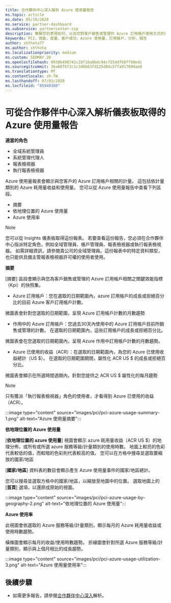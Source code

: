```yaml
---
title: 合作夥伴中心深入解析 Azure 使用量報告
ms.topic: article
ms.date: 05/19/2020
ms.service: partner-dashboard
ms.subservice: partnercenter-csp
description: 瞭解您的表現如何，以及您對客戶銷售或管理的 Azure 訂用帳戶使用方式的改善。
keywords: PCI，效能，度量，客戶成功，Azure 使用量，訂用帳戶，分析，報告
author: shthota77
ms.author: shthota
ms.localizationpriority: medium
ms.custom: SEOMAY.20
ms.openlocfilehash: 8938b490741c28f16a9bdc94cf25ddf60ff90edc
ms.sourcegitcommit: 36a60f672c1c3d6b63fd225d04c5ffa917694ae0
ms.translationtype: MT
ms.contentlocale: zh-TW
ms.lasthandoff: 07/03/2020
ms.locfileid: "85949380"
---
```

# <a name="azure-usage-report-available-from-the-partner-center-insights-dashboard"></a>可從合作夥伴中心深入解析儀表板取得的 Azure 使用量報告

**適當的角色**
- 全域系統管理員
- 系統管理代理人
- 報表檢視器
- 執行報表檢視器

Azure 使用量報表會顯示與您客戶的 Azure 訂用帳戶相關的計量。 這包括依計量類別的 Azure 耗用量收益和使用量。 您可以從 Azure 使用量報告中查看下列區段。

- 摘要
- 依地理位置的 Azure 使用量
- Azure 使用率

 > [!NOTE]
 > 您可以從 Insights 儀表板取得這份報表。 若要查看這份報告，您必須在合作夥伴中心指派特定角色，例如全域管理員、帳戶管理員、報表檢視器或執行報表檢視器。 如需詳細資訊，請參閱貴公司的全域管理員。這份報表中的特定資料類型，也只能供具備主管報表檢視器許可權的使用者使用。

**摘要**

[摘要] 區段會顯示與您為客戶銷售或管理的 Azure 訂用帳戶相關之關鍵效能指標（Kpi）的快照集。  

- Azure 訂用帳戶：您在選取的日期範圍內，azure 訂用帳戶的成長或拒絕百分比的目前 Azure 客戶訂用帳戶計數。

微圖表會針對您選取的日期範圍，呈現 Azure 訂用帳戶計數的月數趨勢
- 作用中的 Azure 訂用帳戶：您過去30天內使用中的 Azure 訂用帳戶目前所銷售或管理的計數。
在選取的日期範圍內，這些訂用帳戶的成長或拒絕百分比。

微圖表會在您選取的日期範圍內，呈現 Azure 作用中訂用帳戶計數的月數趨勢。

- Azure 已使用的收益（ACR）：在選取的日期範圍內，為您的 Azure 已使用收益總計（US $）。
在選取的日期範圍期間，屬性化 ACR US $ 的成長或拒絕百分比。 

微圖表會顯示在所選時間週期內，針對您提供之 ACR US $ 屬性化的每月趨勢


> [!NOTE]
 > 只有獲派「執行報表檢視器」角色的使用者，才看得到 Azure 已使用的收益（ACR）。

:::image type="content" source="images/pci/pci-azure-usage-summary-1.png" alt-text="Azure 使用量摘要":::

**依地理位置的 Azure 使用量**

[**依地理位置的 azure 使用量**] 視圖會顯示 azure 耗用量收益（ACR US $）的地理分佈，或所有或所選 azure 服務等級/計量類別的使用時數。 地圖上較亮的色彩代表較低的值，而較暗的色彩則代表較高的值。 您可以在方格中搜尋並選取要縮放的國家/地區 

[**國家/地區**] 資料表的數目會顯示產生 Azure 使用量事件的國家/地區總計。

您可以搜尋並選取方格中的國家/地區，以縮放至地圖中的位置。 選取地圖上的 [**首頁**] 選項，以還原成原始的視圖。

:::image type="content" source="images/pci/pci-azure-usage-by-geography-2.png" alt-text="依地理位置的 Azure 使用量":::

**Azure 使用率**

此視圖會依選取的 Azure 服務等級/計量類別，顯示每月的 Azure 耗用量收益或使用時數趨勢。 

橫條圖會顯示每月的收益/使用時數趨勢。 折線圖會針對所選 Azure 服務等級/計量類別，顯示與上個月相比的成長趨勢。

:::image type="content" source="images/pci/pci-azure-usage-utilization-3.png" alt-text="Azure 使用量使用率":::

## <a name="next-steps"></a>後續步驟

- 如需更多報告，請參閱[合作夥伴中心深入](partner-center-insights.md)解析。
